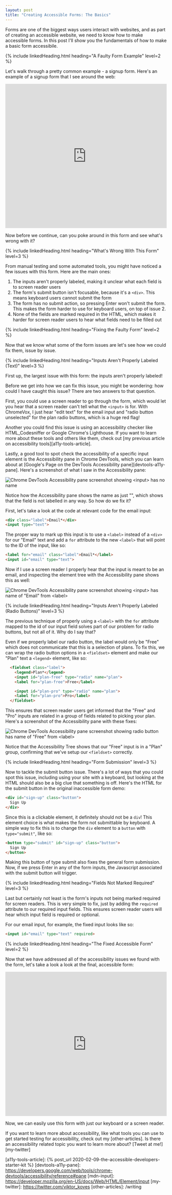 ```yaml
---
layout: post
title: "Creating Accessible Forms: The Basics"
---
```


Forms are one of the biggest ways users interact with websites, and as part of
creating an accessible website, we need to know how to make accessible forms.
In this post I'll show you the fundamentals of how to make a basic form
accessibile.

{% include linkedHeading.html heading="A Faulty Form Example" level=2 %}

Let's walk through a pretty common example - a signup form. Here's an example of a signup form that I see around the web:

<iframe title="Inacessible Form Example"
  src="https://codepen.io/viktorkoves/embed/rNVYPWK?height=400&theme-id=light&default-tab=result"
  height="450" style="width: 100%;" scrolling="no"
  frameborder="no" allowtransparency="true" allowfullscreen="true">
  See the Pen <a href='https://codepen.io/viktorkoves/pen/rNVYPWK'>Inacessible Form</a> by Viktor Köves
  (<a href='https://codepen.io/viktorkoves'>@viktorkoves</a>) on <a href='https://codepen.io'>CodePen</a>.
</iframe>

Now before we continue, can you poke around in this form and see what's wrong with it?

{% include linkedHeading.html heading="What's Wrong With This Form" level=3 %}

From manual testing and some automated tools, you might have noticed a few issues with this form. Here are the main ones:

1. The inputs aren't properly labeled, making it unclear what each field is to screen reader users
2. The form's submit button isn't focusable, because it's a `<div>`. This means keyboard users cannot submit the form
3. The form has no submit action, so pressing Enter won't submit the form. This makes the form harder to use for keyboard users, on top of issue 2.
4. None of the fields are marked required in the HTML, which makes it harder for
  screen reader users to hear what fields need to be filled out

{% include linkedHeading.html heading="Fixing the Faulty Form" level=2 %}

Now that we know what some of the form issues are let's see how we could fix them, issue by issue.

{% include linkedHeading.html heading="Inputs Aren't Properly Labeled (Text)" level=3 %}

First up, the largest issue with this form: the inputs aren't properly labeled!

Before we get into how we can fix this issue, you might be wondering: how could I have caught this issue? There are two answers to that question.

First, you could use a screen reader to go through the form, which would let you hear that a screen reader can't tell what the `<input>` is for. With ChromeVox, I just hear "edit text" for the email input and "radio button unselected" for the plan radio buttons, which is a huge red flag!

Another you could find this issue is using an accessibility checker like HTML_Codesniffer or Google Chrome's Lighthouse. If you want to learn more about these tools and others like them, check out [my previous article on accessibility tools][a11y-tools-article].

Lastly, a good tool to spot check the accessibility of a specific input element is the Accessibility pane in Chrome DevTools, which you can learn about at [Google's Page on the DevTools Accessibility pane][devtools-a11y-pane]. Here's a screenshot of what I saw in the Accessibility pane:

![Chrome DevTools Accessibility pane screenshot showing &lt;input&gt; has no name](/post-assets/form-accessibility-bad-input.png)

Notice how the Accessibility pane shows the name as just "", which shows that the field is not labelled in any way. So how do we fix it?

First, let's take a look at the code at relevant code for the email input:

```html
<div class="label">Email*</div>
<input type="text">
```

The proper way to mark up this input is to use a `<label>` instead of a `<div>` for our "Email" text and add a `for` attribute to the new `<label>` that will point to the ID of the input, like so:

```html
<label for="email" class="label">Email*</label>
<input id="email" type="text">
```

Now if I use a screen reader I properly hear that the input is meant to be an email, and inspecting the element tree with the Accessibility pane shows this as well:

![Chrome DevTools Accessibility pane screenshot showing &lt;input&gt; has name of "Email" from &lt;label&gt;](/post-assets/form-accessibility-good-input.png)

{% include linkedHeading.html heading="Inputs Aren't Properly Labeled (Radio Buttons)" level=3 %}

The previous technique of properly using a `<label>` with the `for` attribute mapped to the id of our input field solves part of our problem for radio buttons, but not all of it. Why do I say that?

Even if we properly label our radio button, the label would only be "Free" which does not communicate that this is a selection of plans. To fix this, we can wrap the radio button options in a `<fieldset>` element and make our "Plan" text a `<legend>` element, like so:

```html
  <fieldset class="label">
    <legend>Plan*</legend>
    <input id="plan-free" type="radio" name="plan">
    <label for="plan-free">Free</label>

    <input id="plan-pro" type="radio" name="plan">
    <label for="plan-pro">Pro</label>
  </fieldset>
```

This ensures that screen reader users get informed that the "Free" and "Pro" inputs are related in a group of fields related to picking your plan. Here's a screenshot of the Accessibility pane with these fixes:

![Chrome DevTools Accessibility pane screenshot showing radio button has name of "Free" from &lt;label&gt;](/post-assets/form-accessibility-good-radio.png)

Notice that the Accessibility Tree shows that our "Free" input is in a "Plan" group, confirming that we've setup our `<fieldset>` correctly.

{% include linkedHeading.html heading="Form Submission" level=3 %}

Now to tackle the submit button issue. There's a lot of ways that you could spot this issue, including using your site with a keyboard, but looking at the HTML should also be  a big clue that something is off. Here's the HTML for the submit button in the original inaccessible form demo:

```html
<div id="sign-up" class="button">
  Sign Up
</div>
```

Since this is a clickable element, it definitely should not be a `div`! This  element choice is what makes the form not submittable by keyboard. A simple
way to fix this is to change the `div` element to a `button` with  `type="submit"`, like so:

```html
<button type="submit" id="sign-up" class="button">
  Sign Up
</button>
```

Making this button of type submit also fixes the general form submission. Now,
if we press Enter in any of the form inputs, the Javascript associated with the
submit button will trigger.

{% include linkedHeading.html heading="Fields Not Marked Required" level=3 %}

Last but certainly not least is the form's inputs not being marked required for screen readers. This is very simple to fix, just by adding the `required` attribute to our required input fields. This ensures screen reader users will hear which input field is required or optional.

For our email input, for example, the fixed input looks like so:

```html
<input id="email" type="text" required>
```

{% include linkedHeading.html heading="The Fixed Accessible Form" level=2 %}

Now that we have addressed all of the accessibility issues we found with the form, let's take a look a look at the final, accessible form:

<iframe title="Inacessible Form Made Accessible"
  src="https://codepen.io/viktorkoves/embed/yLNPZzK?height=265&theme-id=light&default-tab=result"
  height="450" style="width: 100%;" scrolling="no"
  frameborder="no" allowtransparency="true" allowfullscreen="true">
  See the Pen <a href='https://codepen.io/viktorkoves/pen/yLNPZzK'>Inaccessible Form Made Accessible</a> by Viktor Köves
  (<a href='https://codepen.io/viktorkoves'>@viktorkoves</a>) on <a href='https://codepen.io'>CodePen</a>.
</iframe>

Now, we can easily use this form with just our keyboard or a screen reader.

If you want to learn more about accessibility, like what tools you can use to get started testing for accessibility, check out my [other-articles]. Is there an accessibility related topic you want to learn more about? [Tweet at me!][my-twitter]

<!-- All links for simplicity -->
[a11y-tools-article]: {% post_url 2020-02-09-the-accessible-developers-starter-kit %}
[devtools-a11y-pane]: https://developers.google.com/web/tools/chrome-devtools/accessibility/reference#pane
[mdn-input]: https://developer.mozilla.org/en-US/docs/Web/HTML/Element/input
[my-twitter]: https://twitter.com/viktor_koves
[other-articles]: /writing
